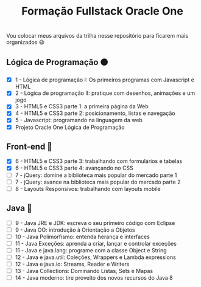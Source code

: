 
# <h1 align="center"> Formação Fullstack Oracle One <h1>
  
  Vou colocar meus arquivos da trilha nesse repositório para ficarem mais organizados 😃

## Lógica de Programação 🟠

- [x] 1 - Lógica de programação I: Os primeiros programas com Javascript e HTML
- [x] 2 - Lógica de programação II: pratique com desenhos, animações e um jogo
- [x] 3 - HTML5 e CSS3 parte 1: a primeira página da Web
- [x] 4 - HTML5 e CSS3 parte 2: posicionamento, listas e navegação
- [x] 5 - Javascript: programando na linguagem da web
- [x] Projeto Oracle One Lógica de Programação

## Front-end 🔵

- [x] 6 - HTML5 e CSS3 parte 3: trabalhando com formulários e tabelas
- [x] 6 - HTML5 e CSS3 parte 4: avançando no CSS
- [ ] 7 - jQuery: domine a biblioteca mais popular do mercado parte 1
- [ ] 7 - jQuery: avance na biblioteca mais popular do mercado parte 2
- [ ] 8 - Layouts Responsivos: trabalhando com layouts mobile

## Java 🔴

- [ ] 9 - Java JRE e JDK: escreva o seu primeiro código com Eclipse
- [ ] 9 - Java OO: introdução à Orientação a Objetos
- [ ] 10 - Java Polimorfismo: entenda herança e interfaces
- [ ] 11 - Java Exceções: aprenda a criar, lançar e controlar exceções
- [ ] 11 - Java e java.lang: programe com a classe Object e String
- [ ] 12 - Java e java.util: Coleções, Wrappers e Lambda expressions
- [ ] 12 - Java e java.io: Streams, Reader e Writers
- [ ] 13 - Java Collections: Dominando Listas, Sets e Mapas
- [ ] 14 - Java moderno: tire proveito dos novos recursos do Java 8
